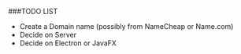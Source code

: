 ###TODO LIST
- Create a Domain name (possibly from NameCheap or Name.com)
- Decide on Server
- Decide on Electron or JavaFX

